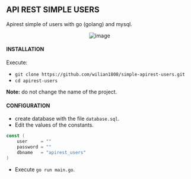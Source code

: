 ## API REST SIMPLE USERS
Apirest simple of users with go (golang) and mysql.

<center>

![image](https://i.ya-webdesign.com/images/golang-vector-1.png)

</center>

#### INSTALLATION
Execute:
* `git clone https://github.com/wilian1808/simple-apirest-users.git`
* `cd apirest-users`

**Note:** do not change the name of the project.

#### CONFIGURATION

* create database with the file `database.sql`.
* Edit the values ​​of the constants.

```go
const (
    user     = ""
    password = ""
    dbname   = "apirest_users"
)
```
* Execute `go run main.go`.
